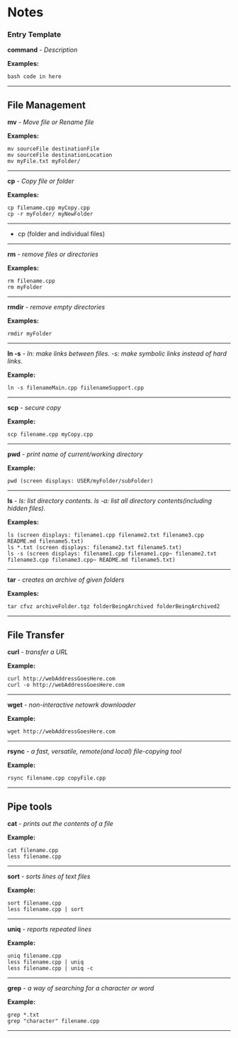 # Notes

### Entry Template


__command__ - _Description_

__Examples:__

```
bash code in here
```
---

## File Management

__mv__ - _Move file or Rename file_

__Examples:__

```
mv sourceFile destinationFile
mv sourceFile destinationLocation
mv myFile.txt myFolder/
```
---

__cp__ - _Copy file or folder_

__Examples:__

```
cp filename.cpp myCopy.cpp
cp -r myFolder/ myNewFolder
```
---

* cp (folder and individual files)
---

__rm__ - _remove files or directories_

__Examples:__

``` 
rm filename.cpp
rm myFolder
```
---

__rmdir__ - _remove empty directories_

__Examples:__

```
rmdir myFolder
```
---

__ln -s__ - _ln: make links between files. -s: make symbolic links instead of hard links._

__Example:__

```
ln -s filenameMain.cpp fiilenameSupport.cpp
```
---

__scp__ - _secure copy_

__Example:__

```
scp filename.cpp myCopy.cpp
```
---

__pwd__ - _print name of current/working directory_

__Example:__

```
pwd (screen displays: USER/myFolder/subFolder)
```
---

__ls__ - _ls: list directory contents. ls -a: list all directory contents(including hidden files)._

__Examples:__

```
ls (screen displays: filename1.cpp filename2.txt filename3.cpp README.md filename5.txt)
ls *.txt (screen displays: filename2.txt filename5.txt)
ls -s (screen displays: filename1.cpp filename1.cpp~ filename2.txt filename3.cpp filename3.cpp~ README.md filename5.txt)
```
---

__tar__ - _creates an archive of given folders_

__Examples:__ 

```
tar cfvz archiveFolder.tgz folderBeingArchived folderBeingArchived2
```
---

## File Transfer

__curl__ - _transfer a URL_

__Example:__

```
curl http://webAddressGoesHere.com
curl -o http://webAddressGoesHere.com
```
---

__wget__ - _non-interactive netowrk downloader_

__Example:__

```
wget http://webAddressGoesHere.com
```
---

__rsync__ - _a fast, versatile, remote(and local) file-copying tool_

__Example:__

```
rsync filename.cpp copyFile.cpp
```
---

## Pipe tools

__cat__ - _prints out the contents of a file_

__Example:__

```
cat filename.cpp
less filename.cpp
```
---

__sort__ - _sorts lines of text files_

__Example:__

```
sort filename.cpp
less filename.cpp | sort
```
---

__uniq__ - _reports repeated lines_

__Example:__

```
uniq filename.cpp
less filename.cpp | uniq
less filename.cpp | uniq -c
```
---

__grep__ - _a way of searching for a character or word_

__Example:__ 

```
grep *.txt
grep "character" filename.cpp
```
---
